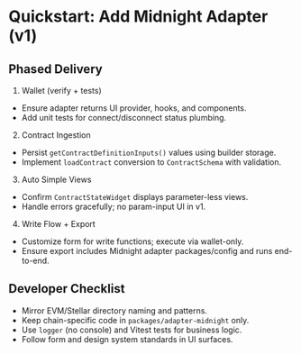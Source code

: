 # Quickstart: Add Midnight Adapter (v1)

## Phased Delivery

1. Wallet (verify + tests)

- Ensure adapter returns UI provider, hooks, and components.
- Add unit tests for connect/disconnect status plumbing.

2. Contract Ingestion

- Persist `getContractDefinitionInputs()` values using builder storage.
- Implement `loadContract` conversion to `ContractSchema` with validation.

3. Auto Simple Views

- Confirm `ContractStateWidget` displays parameter-less views.
- Handle errors gracefully; no param-input UI in v1.

4. Write Flow + Export

- Customize form for write functions; execute via wallet-only.
- Ensure export includes Midnight adapter packages/config and runs end-to-end.

## Developer Checklist

- Mirror EVM/Stellar directory naming and patterns.
- Keep chain-specific code in `packages/adapter-midnight` only.
- Use `logger` (no console) and Vitest tests for business logic.
- Follow form and design system standards in UI surfaces.
